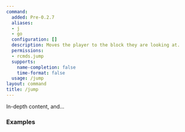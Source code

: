 ```yaml
---
command:
  added: Pre-0.2.7
  aliases:
  - j
  - go
  configuration: []
  description: Moves the player to the block they are looking at.
  permissions:
  - rcmds.jump
  supports:
    name-completion: false
    time-format: false
  usage: /jump
layout: command
title: /jump
---
```


In-depth content, and...

### Examples




